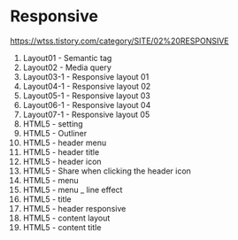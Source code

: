 # Responsive

https://wtss.tistory.com/category/SITE/02%20RESPONSIVE

1. Layout01 - Semantic tag
2. Layout02 - Media query
3. Layout03-1 - Responsive layout 01
4. Layout04-1 - Responsive layout 02
5. Layout05-1 - Responsive layout 03
6. Layout06-1 - Responsive layout 04
7. Layout07-1 - Responsive layout 05
8. HTML5 - setting
9. HTML5 - Outliner
10. HTML5 - header menu
11. HTML5 - header title
12. HTML5 - header icon
13. HTML5 - Share when clicking the header icon
14. HTML5 - menu
15. HTML5 - menu _ line effect
16. HTML5 - title
17. HTML5 - header responsive
18. HTML5 - content layout
19. HTML5 - content title
